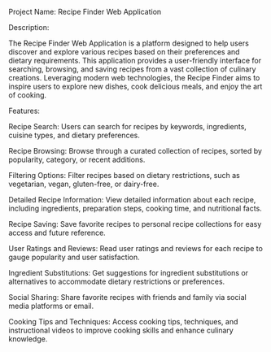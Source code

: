 
Project Name: Recipe Finder Web Application

Description:

The Recipe Finder Web Application is a platform designed to help users discover and explore various recipes based on their preferences and dietary requirements. This application provides a user-friendly interface for searching, browsing, and saving recipes from a vast collection of culinary creations. Leveraging modern web technologies, the Recipe Finder aims to inspire users to explore new dishes, cook delicious meals, and enjoy the art of cooking.

Features:

Recipe Search: Users can search for recipes by keywords, ingredients, cuisine types, and dietary preferences.

Recipe Browsing: Browse through a curated collection of recipes, sorted by popularity, category, or recent additions.

Filtering Options: Filter recipes based on dietary restrictions, such as vegetarian, vegan, gluten-free, or dairy-free.

Detailed Recipe Information: View detailed information about each recipe, including ingredients, preparation steps, cooking time, and nutritional facts.

Recipe Saving: Save favorite recipes to personal recipe collections for easy access and future reference.

User Ratings and Reviews: Read user ratings and reviews for each recipe to gauge popularity and user satisfaction.

Ingredient Substitutions: Get suggestions for ingredient substitutions or alternatives to accommodate dietary restrictions or preferences.

Social Sharing: Share favorite recipes with friends and family via social media platforms or email.

Cooking Tips and Techniques: Access cooking tips, techniques, and instructional videos to improve cooking skills and enhance culinary knowledge.